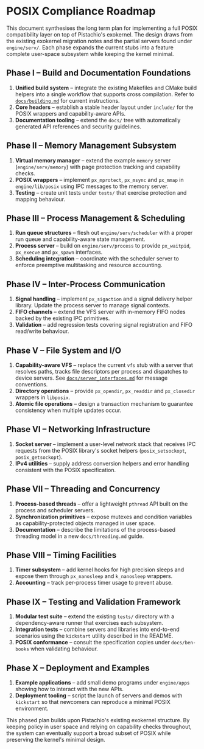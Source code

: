 # POSIX Compliance Roadmap

This document synthesises the long term plan for implementing a full POSIX
compatibility layer on top of Pistachio's exokernel.  The design draws from the
existing exokernel migration notes and the partial servers found under
`engine/serv/`.  Each phase expands the current stubs into a feature complete
user-space subsystem while keeping the kernel minimal.

## Phase I – Build and Documentation Foundations

1. **Unified build system** – integrate the existing Makefiles and CMake build
   helpers into a single workflow that supports cross compilation.  Refer to
   [`docs/building.md`](building.md) for current instructions.
2. **Core headers** – establish a stable header layout under `include/` for the
   POSIX wrappers and capability-aware APIs.
3. **Documentation tooling** – extend the `docs/` tree with automatically
   generated API references and security guidelines.

## Phase II – Memory Management Subsystem

1. **Virtual memory manager** – extend the example `memory` server
   (`engine/serv/memory`) with page protection tracking and capability checks.
2. **POSIX wrappers** – implement `px_mprotect`, `px_msync` and `px_mmap` in
   `engine/lib/posix` using IPC messages to the memory server.
3. **Testing** – create unit tests under `tests/` that exercise protection and
   mapping behaviour.

## Phase III – Process Management & Scheduling

1. **Run queue structures** – flesh out `engine/serv/scheduler` with a proper run
   queue and capability-aware state management.
2. **Process server** – build on `engine/serv/process` to provide `px_waitpid`,
   `px_execve` and `px_spawn` interfaces.
3. **Scheduling integration** – coordinate with the scheduler server to enforce
   preemptive multitasking and resource accounting.

## Phase IV – Inter-Process Communication

1. **Signal handling** – implement `px_sigaction` and a signal delivery helper
   library.  Update the process server to manage signal contexts.
2. **FIFO channels** – extend the VFS server with in-memory FIFO nodes backed by
   the existing IPC primitives.
3. **Validation** – add regression tests covering signal registration and FIFO
   read/write behaviour.

## Phase V – File System and I/O

1. **Capability-aware VFS** – replace the current `vfs` stub with a server that
   resolves paths, tracks file descriptors per process and dispatches to device
   servers.  See [`docs/server_interfaces.md`](server_interfaces.md) for message
   conventions.
2. **Directory operations** – provide `px_opendir`, `px_readdir` and
   `px_closedir` wrappers in `libposix`.
3. **Atomic file operations** – design a transaction mechanism to guarantee
   consistency when multiple updates occur.

## Phase VI – Networking Infrastructure

1. **Socket server** – implement a user-level network stack that receives IPC
   requests from the POSIX library's socket helpers (`posix_setsockopt`,
   `posix_getsockopt`).
2. **IPv4 utilities** – supply address conversion helpers and error handling
   consistent with the POSIX specification.

## Phase VII – Threading and Concurrency

1. **Process-based threads** – offer a lightweight `pthread` API built on the
   process and scheduler servers.
2. **Synchronization primitives** – expose mutexes and condition variables as
   capability-protected objects managed in user space.
3. **Documentation** – describe the limitations of the process-based threading
   model in a new `docs/threading.md` guide.

## Phase VIII – Timing Facilities

1. **Timer subsystem** – add kernel hooks for high precision sleeps and expose
   them through `px_nanosleep` and `k_nanosleep` wrappers.
2. **Accounting** – track per-process timer usage to prevent abuse.

## Phase IX – Testing and Validation Framework

1. **Modular test suite** – extend the existing `tests/` directory with a
   dependency-aware runner that exercises each subsystem.
2. **Integration tests** – combine servers and libraries into end-to-end
   scenarios using the `kickstart` utility described in the README.
3. **POSIX conformance** – consult the specification copies under
   `docs/ben-books` when validating behaviour.

## Phase X – Deployment and Examples

1. **Example applications** – add small demo programs under `engine/apps` showing
   how to interact with the new APIs.
2. **Deployment tooling** – script the launch of servers and demos with
   `kickstart` so that newcomers can reproduce a minimal POSIX environment.

This phased plan builds upon Pistachio's existing exokernel structure.  By
keeping policy in user space and relying on capability checks throughout, the
system can eventually support a broad subset of POSIX while preserving the
kernel's minimal design.
